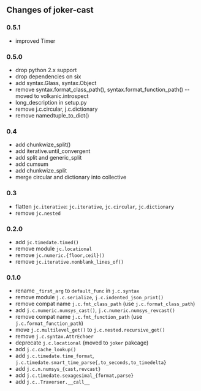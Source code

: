 Changes of joker-cast
---------------------

### 0.5.1

* improved Timer

### 0.5.0

* drop python 2.x support
* drop dependencies on six
* add syntax.Glass, syntax.Object
* remove syntax.format_class_path(), syntax.format_function_path() -- moved to volkanic.introspect
* long_description in setup.py
* remove j.c.circular, j.c.dictionary
* remove namedtuple_to_dict()

### 0.4

* add chunkwize_split()
* add iterative.until_convergent
* add split and generic_split
* add cumsum
* add chunkwize_split
* merge circular and dictionary into collective

### 0.3

* flatten `jc.iterative`: `jc.iterative`, `jc.circular`, `jc.dictionary`
* remove `jc.nested`

### 0.2.0

* add `jc.timedate.timed()`
* remove module `jc.locational`
* remove `jc.numeric.{floor,ceil}()`
* remove `jc.iterative.nonblank_lines_of()`

### 0.1.0

* rename `_first_arg` to `default_func` in `j.c.syntax`
* remove module `j.c.serialize`, `j.c.indented_json_print()`
* remove compat name `j.c.fmt_class_path` (use `j.c.format_class_path`)
* add `j.c.numeric.numsys_cast()`, `j.c.numeric.numsys_revcast()`
* remove compat name `j.c.fmt_function_path` (use `j.c.format_function_path`)
* move `j.c.multilevel_get()` to `j.c.nested.recursive_get()`
* remove `j.c.syntax.AttrEchoer`
* deprecate `j.c.locational` (moved to `joker` pakcage)
* add `j.c.cache_lookup()`
* add `j.c.timedate.time_format`, `j.c.timedate.smart_time_parse{,to_seconds,to_timedelta}`
* add `j.c.n.numsys_{cast,revcast}`
* add `j.c.timedate.sexagesimal_{format,parse}`
* add `j.c..Traverser.__call__`
